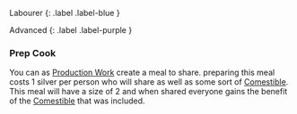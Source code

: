 
Labourer
{: .label .label-blue }

Advanced
{: .label .label-purple }
### Prep Cook
You can as [Production Work](Activities#Production%20Work) create a meal to share. preparing this meal costs 1 silver per person who will share as well as some sort of [Comestible](Core/Comestibles). This meal will have a size of 2 and when shared everyone gains the benefit of the [Comestible](Core/Comestibles) that was included.